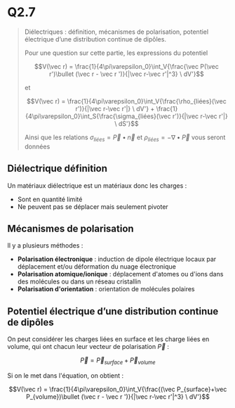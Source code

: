# Q2.7

> Diélectriques : définition, mécanismes de polarisation, potentiel électrique d’une distribution continue de dipôles.
>
> Pour une question sur cette partie, les expressions du potentiel
>
> $$V(\vec r) = \frac{1}{4\pi\varepsilon_0}\int_V{\frac{\vec P(\vec r')\bullet (\vec r - \vec r ')}{|\vec r-\vec r'|^3} \ dV'}$$
>
> et 
>
> $$V(\vec r) = \frac{1}{4\pi\varepsilon_0}\int_V{\frac{\rho_{liées}(\vec r')}{|\vec r-\vec r'|} \ dV'} + \frac{1}{4\pi\varepsilon_0}\int_S{\frac{\sigma_{liées}(\vec r')}{|\vec r-\vec r'|} \ dS'}$$
>
> Ainsi que les relations $\sigma_{liées} = \vec P \bullet \vec n$ et $\rho_{liées} = -\nabla \bullet \vec P$ vous seront données


## Diélectrique définition

Un matériaux diélectrique est un matériaux donc les charges :

- Sont en quantité limité
- Ne peuvent pas se déplacer mais seulement pivoter

## Mécanismes de polarisation

Il y a plusieurs méthodes :

- **Polarisation électronique** : induction de dipole électrique locaux par déplacement et/ou déformation du nuage électronique
- **Polarisation atomique/ionique** : déplacement d'atomes ou d'ions dans des molécules ou dans un réseau cristallin
- **Polarisation d'orientation** : orientation de molécules polaires

## Potentiel électrique d’une distribution continue de dipôles

On peut considérer les charges liées en surface et les charge liées en volume, qui ont chacun leur vecteur de polarisation $\vec P$ :

$$\vec P = \vec P_{surface}+\vec P_{volume}$$

Si on le met dans l'équation, on obtient :

$$V(\vec r) = \frac{1}{4\pi\varepsilon_0}\int_V{\frac{(\vec P_{surface}+\vec P_{volume})\bullet (\vec r - \vec r ')}{|\vec r-\vec r'|^3} \ dV'}$$